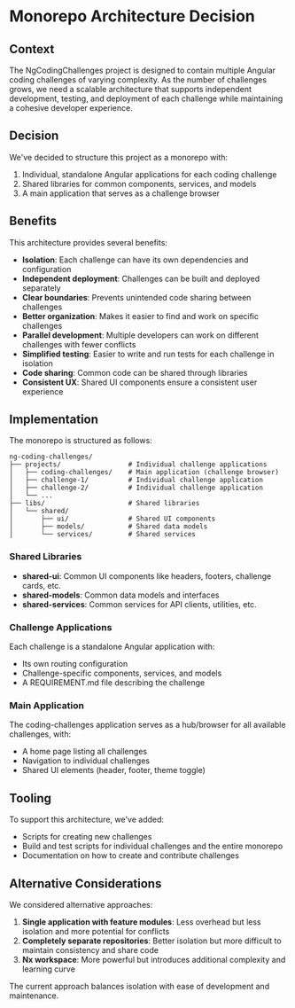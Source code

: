 # Monorepo Architecture Decision

## Context

The NgCodingChallenges project is designed to contain multiple Angular coding challenges of varying complexity. As the number of challenges grows, we need a scalable architecture that supports independent development, testing, and deployment of each challenge while maintaining a cohesive developer experience.

## Decision

We've decided to structure this project as a monorepo with:

1. Individual, standalone Angular applications for each coding challenge
2. Shared libraries for common components, services, and models
3. A main application that serves as a challenge browser

## Benefits

This architecture provides several benefits:

- **Isolation**: Each challenge can have its own dependencies and configuration
- **Independent deployment**: Challenges can be built and deployed separately
- **Clear boundaries**: Prevents unintended code sharing between challenges
- **Better organization**: Makes it easier to find and work on specific challenges
- **Parallel development**: Multiple developers can work on different challenges with fewer conflicts
- **Simplified testing**: Easier to write and run tests for each challenge in isolation
- **Code sharing**: Common code can be shared through libraries
- **Consistent UX**: Shared UI components ensure a consistent user experience

## Implementation

The monorepo is structured as follows:

```
ng-coding-challenges/
├── projects/                 # Individual challenge applications
│   ├── coding-challenges/    # Main application (challenge browser)
│   ├── challenge-1/          # Individual challenge application
│   ├── challenge-2/          # Individual challenge application
│   └── ...
├── libs/                     # Shared libraries
│   └── shared/
│       ├── ui/               # Shared UI components
│       ├── models/           # Shared data models
│       └── services/         # Shared services
```

### Shared Libraries

- **shared-ui**: Common UI components like headers, footers, challenge cards, etc.
- **shared-models**: Common data models and interfaces
- **shared-services**: Common services for API clients, utilities, etc.

### Challenge Applications

Each challenge is a standalone Angular application with:

- Its own routing configuration
- Challenge-specific components, services, and models
- A REQUIREMENT.md file describing the challenge

### Main Application

The coding-challenges application serves as a hub/browser for all available challenges, with:

- A home page listing all challenges
- Navigation to individual challenges
- Shared UI elements (header, footer, theme toggle)

## Tooling

To support this architecture, we've added:

- Scripts for creating new challenges
- Build and test scripts for individual challenges and the entire monorepo
- Documentation on how to create and contribute challenges

## Alternative Considerations

We considered alternative approaches:

1. **Single application with feature modules**: Less overhead but less isolation and more potential for conflicts
2. **Completely separate repositories**: Better isolation but more difficult to maintain consistency and share code
3. **Nx workspace**: More powerful but introduces additional complexity and learning curve

The current approach balances isolation with ease of development and maintenance.
